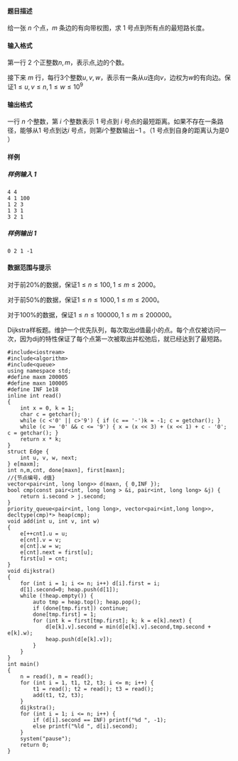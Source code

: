 

#### 题目描述

给一张 $n$ 个点，$m$ 条边的有向带权图，求 $1$ 号点到所有点的最短路长度。

#### 输入格式

第一行 $2$ 个正整数$n,m$，表示点,边的个数。

接下来 $m$ 行，每行3个整数$u,v,w$，表示有一条从$u$连向$v$，边权为$w$的有向边。保证$1\leq u,v\leq n,1\leq w \leq 10^9$

#### 输出格式

一行 $n$ 个整数，第 $i$ 个整数表示 $1$ 号点到 $i$ 号点的最短距离。如果不存在一条路径，能够从$1$ 号点到达$i$ 号点，则第$i$个整数输出$-1$ 。（$1$ 号点到自身的距离认为是$0$ ）

#### 样例

##### 样例输入 1

```plain
4 4
4 1 100
1 2 3
1 3 1
3 2 1
```

##### 样例输出 1

```plain
0 2 1 -1
```

#### 数据范围与提示

对于前20%的数据，保证$1\leq n\leq 100,1\leq m \leq 2000$。

对于前50%的数据，保证$1\leq n\leq 1000,1\leq m \leq 2000$。

对于100%的数据，保证$1\leq n\leq 100000,1\leq m \leq 200000$。



Dijkstra样板题。维护一个优先队列，每次取出d值最小的点。每个点仅被访问一次，因为dij的特性保证了每个点第一次被取出并松弛后，就已经达到了最短路。


```
#include<iostream>
#include<algorithm>
#include<queue>
using namespace std;
#define maxm 200005
#define maxn 100005
#define INF 1e18
inline int read()
{
	int x = 0, k = 1;
	char c = getchar();
	while (c <'0' || c>'9') { if (c == '-')k = -1; c = getchar(); }
	while (c >= '0' && c <= '9') { x = (x << 3) + (x << 1) + c - '0'; c = getchar(); }
	return x * k;
}
struct Edge {
	int u, v, w, next;
} e[maxm];
int n,m,cnt, done[maxn], first[maxn];
//{节点编号，d值}
vector<pair<int, long long>> d(maxn, { 0,INF });
bool cmp(const pair<int, long long > &i, pair<int, long long> &j) {
	return i.second > j.second;
}
priority_queue<pair<int, long long>, vector<pair<int,long long>>, decltype(cmp)*> heap(cmp);
void add(int u, int v, int w)
{
	e[++cnt].u = u;
	e[cnt].v = v;
	e[cnt].w = w;
	e[cnt].next = first[u];
	first[u] = cnt;
}
void dijkstra() 
{
	for (int i = 1; i <= n; i++) d[i].first = i;
	d[1].second=0; heap.push(d[1]);
	while (!heap.empty()) {
		auto tmp = heap.top(); heap.pop();
		if (done[tmp.first]) continue;
		done[tmp.first] = 1;
		for (int k = first[tmp.first]; k; k = e[k].next) {
			d[e[k].v].second = min(d[e[k].v].second,tmp.second + e[k].w);
			heap.push(d[e[k].v]);
		}
	}
}
int main()
{
	n = read(), m = read();	
	for (int i = 1, t1, t2, t3; i <= m; i++) {
		t1 = read(); t2 = read(); t3 = read();
		add(t1, t2, t3);
	}
	dijkstra();
	for (int i = 1; i <= n; i++) {
		if (d[i].second == INF) printf("%d ", -1);
		else printf("%ld ", d[i].second);
	}
	system("pause");
	return 0;
}
```

